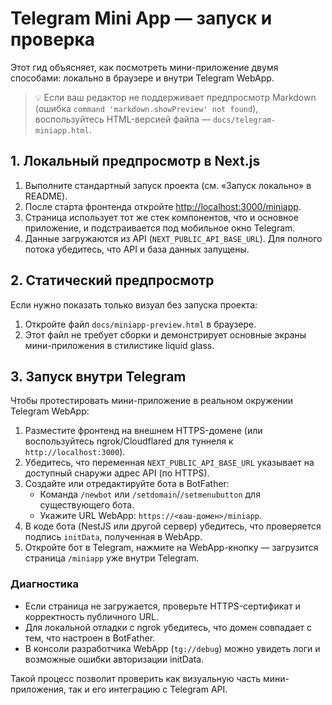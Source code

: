 # Telegram Mini App — запуск и проверка

Этот гид объясняет, как посмотреть мини-приложение двумя способами: локально в браузере и внутри Telegram WebApp.

> 💡 Если ваш редактор не поддерживает предпросмотр Markdown (ошибка `command 'markdown.showPreview' not found`), воспользуйтесь HTML-версией файла — `docs/telegram-miniapp.html`.

## 1. Локальный предпросмотр в Next.js

1. Выполните стандартный запуск проекта (см. «Запуск локально» в README).
2. После старта фронтенда откройте [http://localhost:3000/miniapp](http://localhost:3000/miniapp).
3. Страница использует тот же стек компонентов, что и основное приложение, и подстраивается под мобильное окно Telegram.
4. Данные загружаются из API (`NEXT_PUBLIC_API_BASE_URL`). Для полного потока убедитесь, что API и база данных запущены.

## 2. Статический предпросмотр

Если нужно показать только визуал без запуска проекта:

1. Откройте файл `docs/miniapp-preview.html` в браузере.
2. Этот файл не требует сборки и демонстрирует основные экраны мини-приложения в стилистике liquid glass.

## 3. Запуск внутри Telegram

Чтобы протестировать мини-приложение в реальном окружении Telegram WebApp:

1. Разместите фронтенд на внешнем HTTPS-домене (или воспользуйтесь ngrok/Cloudflared для туннеля к `http://localhost:3000`).
2. Убедитесь, что переменная `NEXT_PUBLIC_API_BASE_URL` указывает на доступный снаружи адрес API (по HTTPS).
3. Создайте или отредактируйте бота в BotFather:
   - Команда `/newbot` или `/setdomain`/`/setmenubutton` для существующего бота.
   - Укажите URL WebApp: `https://<ваш-домен>/miniapp`.
4. В коде бота (NestJS или другой сервер) убедитесь, что проверяется подпись `initData`, полученная в WebApp.
5. Откройте бот в Telegram, нажмите на WebApp-кнопку — загрузится страница `/miniapp` уже внутри Telegram.

### Диагностика

- Если страница не загружается, проверьте HTTPS-сертификат и корректность публичного URL.
- Для локальной отладки с ngrok убедитесь, что домен совпадает с тем, что настроен в BotFather.
- В консоли разработчика WebApp (`tg://debug`) можно увидеть логи и возможные ошибки авторизации initData.

Такой процесс позволит проверить как визуальную часть мини-приложения, так и его интеграцию с Telegram API.

